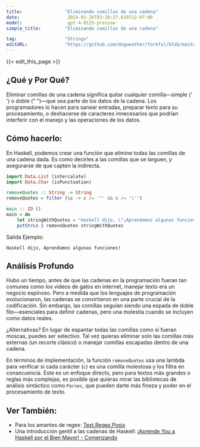 ```yaml
---
title:                "Eliminando comillas de una cadena"
date:                  2024-01-26T03:39:27.610722-07:00
model:                 gpt-4-0125-preview
simple_title:         "Eliminando comillas de una cadena"

tag:                  "Strings"
editURL:              "https://github.com/dogweather/forkful/blob/master/content/es/haskell/removing-quotes-from-a-string.md"
---
```


{{< edit_this_page >}}

## ¿Qué y Por Qué?
Eliminar comillas de una cadena significa quitar cualquier comilla—simple (' ') o doble (" ")—que sea parte de los datos de la cadena. Los programadores lo hacen para sanear entradas, preparar texto para su procesamiento, o deshacerse de caracteres innecesarios que podrían interferir con el manejo y las operaciones de los datos.

## Cómo hacerlo:
En Haskell, podemos crear una función que elimine todas las comillas de una cadena dada. Es como decirles a las comillas que se larguen, y asegurarse de que capten la indirecta.

```Haskell
import Data.List (intercalate)
import Data.Char (isPunctuation)

removeQuotes :: String -> String
removeQuotes = filter (\c -> c /= '"' && c /= '\'')

main :: IO ()
main = do
    let stringWithQuotes = "Haskell dijo, \"¡Aprendamos algunas funciones!\""
    putStrLn $ removeQuotes stringWithQuotes
```

Salida Ejemplo:

```
Haskell dijo, Aprendamos algunas funciones!
```

## Análisis Profundo
Hubo un tiempo, antes de que las cadenas en la programación fueran tan comunes como los videos de gatos en internet, manejar texto era un negocio espinoso. Pero a medida que los lenguajes de programación evolucionaron, las cadenas se convirtieron en una parte crucial de la codificación. Sin embargo, las comillas seguían siendo una espada de doble filo—esenciales para definir cadenas, pero una molestia cuando se incluyen como datos reales.

¿Alternativas? En lugar de espantar todas las comillas como si fueran moscas, puedes ser selectivo. Tal vez quieras eliminar solo las comillas más externas (un recorte clásico) o manejar comillas escapadas dentro de una cadena.

En términos de implementación, la función `removeQuotes` usa una lambda para verificar si cada carácter (`c`) es una comilla molestosa y los filtra en consecuencia. Este es un enfoque directo, pero para textos más grandes o reglas más complejas, es posible que quieras mirar las bibliotecas de análisis sintáctico como `Parsec`, que pueden darte más fineza y poder en el procesamiento de texto.

## Ver También:
- Para los amantes de regex: [Text.Regex.Posix](https://hackage.haskell.org/package/regex-posix)
- Una introducción gentil a las cadenas de Haskell: [¡Aprende You a Haskell por el Bien Mayor! - Comenzando](http://learnyouahaskell.com/starting-out#strings)
